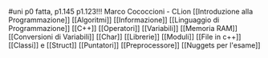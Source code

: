 #uni p0 fatta, p1.145
p1.123!!!
Marco Cococcioni - CLion
[[Introduzione alla Programmazione]] 
[[Algoritmi]] 
[[Informazione]] 
[[Linguaggio di Programmazione]] 
[[C++]] 
[[Operatori]] 
[[Variabili]] 
[[Memoria RAM]] 
[[Conversioni di Variabili]] 
[[Char]] 
[[Librerie]] 
[[Moduli]] 
[[File in c++]] 
[[Classi]] e [[Struct]] 
[[Puntatori]] 
[[Preprocessore]] 
[[Nuggets per l'esame]] 